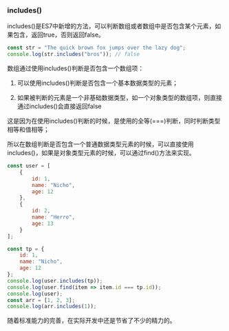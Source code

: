 ### includes()

includes()是ES7中新增的方法，可以判断数组或者数组中是否包含某个元素，如果包含，返回true，否则返回false。

```js
const str = "The quick brown fox jumps over the lazy dog";
console.log(str.includes("bros")); // false
```

数组通过使用includes()判断是否包含一个数组项：

1. 可以使用includes()判断是否包含一个基本数据类型的元素；

2. 如果被判断的元素是一个非基础数据类型，如一个对象类型的数组项，则直接通过includes()会直接返回false

这是因为在使用includes()判断的时候，是使用的全等(===)判断，同时判断类型相等和值相等；

所以在数组判断是否包含一个普通数据类型元素的时候，可以直接使用includes()，如果是对象类型元素的时候，可以通过find()方法来实现。

```js
const user = [
    {
        id: 1,
        name: "Nicho",
        age: 12
    },
    {
        id: 2,
        name: "Herro",
        age: 13
    }
];

const tp = {
    id: 1,
    name: "Nicho",
    age: 12
};
console.log(user.includes(tp));
console.log(user.find(item => item.id === tp.id));
console.log(user);
const arr = [1, 2, 3];
console.log(arr.includes(1));
```

随着标准能力的完善，在实际开发中还是节省了不少的精力的。